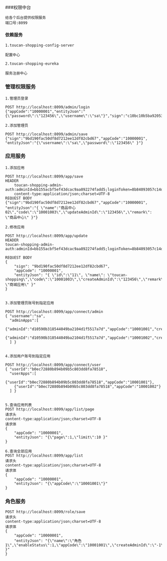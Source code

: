 ###权限中台
    
    给各个后台提供权限服务
    端口号:8099
   

#### 依赖服务
    1.toucan-shopping-config-server

    配置中心
    
    2.toucan-shopping-eureka
    
    服务注册中心


### 管理权限服务
    1.管理员登录
    
    POST http://localhost:8099/admin/login
    {"appCode":"10000001","entityJson":"{\"password\":\"123456\",\"username\":\"sa\"}","sign":"c10bc10b5ba92053797b2ae000d1d452"}

    2.添加管理员

    POST http://localhost:8099/admin/save
    {"sign":"9bd190fac50df8d7212ee12df82cbd67","appCode":"10000001", "entityJson":"{\"username\":\"sa\",\"password\":\"123456\" }"}
   
   
   

### 应用服务

    1.添加应用
    
    POST http://localhost:8099/app/save
    HEADER
        toucan-shopping-admin-auth:adminId=bb155acbf5ef43dcac9aa892274fadd5;loginToken=8b84093057c14d569fa94eb0bbdb19ac
        content-type:application/json;charset=UTF-8
    REQUEST BODY
    {"sign":"9bd190fac50df8d7212ee12df82cbd67","appCode":"10000001", "entityJson":"{ \"name":"商品中心02\","code\":\"10001003\",\"updateAdminId\":\"123456\",\"remark\": \"商品中心\" }"}
    
    2.修改应用
    
    POST http://localhost:8099/app/update
    HEADER
    toucan-shopping-admin-auth:adminId=bb155acbf5ef43dcac9aa892274fadd5;loginToken=8b84093057c14d569fa94eb0bbdb19ac
        
    REQUEST BODY
    {
    	"sign": "9bd190fac50df8d7212ee12df82cbd67",
    	"appCode": "10000001",
    	"entityJson": "{ \"id\":\"11\", \"name\": \"toucan-shopping\",\"code\":\"10001003\",\"createAdminId\":\"123456\",\"remark\": \"商城应用\" }"
    }


    3.添加管理员账号到指定应用

    POST http://localhost:8099/app/connect/admin
    { "username":"sa",
      "adminApps":[
        {"adminId":"d10590b318544049ba2104d1f5517a7d","appCode":"10001001","createAdminId":"d10590b318544049ba2104d1f5517a7d"},
        {"adminId":"d10590b318544049ba2104d1f5517a7d","appCode":"10001002","createAdminId":"d10590b318544049ba2104d1f5517a7d"}
      ] }
   
   
    4.添加用户账号到指定应用

    POST http://localhost:8099/app/connect/user
    { "userId":"b0ec72880b894b09b5c803dd8fa78518",
      "userApps":[
        {"userId":"b0ec72880b894b09b5c803dd8fa78518","appCode":"10001001"},
        {"userId":"b0ec72880b894b09b5c803dd8fa78518","appCode":"10001002"}
      ] }
    
    
    5.查询应用列表
    POST http://localhost:8099/app/list/page
    请求头
    content-type:application/json;charset=UTF-8
    请求体
    {
        "appCode": "10000001",
        "entityJson": "{\"page\":1,\"limit\":10 }"
    }
    
    6.查询全部应用
    POST http://localhost:8099/app/list
    请求头
    content-type:application/json;charset=UTF-8
    请求体
    {
        "appCode": "10000001",
        "entityJson": "{\"appCode\":\"10001001\"}"
    }
        
        
        
        
    
### 角色服务
    
    POST http://localhost:8099/role/save
    请求头
    content-type:application/json;charset=UTF-8
    请求体
    {
        "appCode": "10000001",
        "entityJson": "{\"name\":\"角色1\",\"enableStatus\":1,\"appCode\":\"10001001\",\"createAdminId\":\"-1\" }"
    }
    
    
    
    